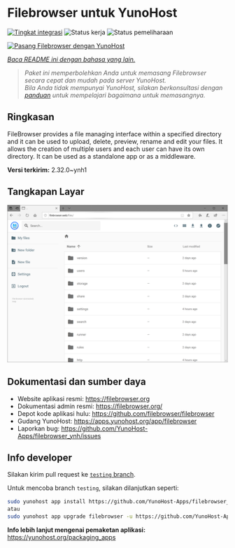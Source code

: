<!--
N.B.: README ini dibuat secara otomatis oleh <https://github.com/YunoHost/apps/tree/master/tools/readme_generator>
Ini TIDAK boleh diedit dengan tangan.
-->

# Filebrowser untuk YunoHost

[![Tingkat integrasi](https://apps.yunohost.org/badge/integration/filebrowser)](https://ci-apps.yunohost.org/ci/apps/filebrowser/)
![Status kerja](https://apps.yunohost.org/badge/state/filebrowser)
![Status pemeliharaan](https://apps.yunohost.org/badge/maintained/filebrowser)

[![Pasang Filebrowser dengan YunoHost](https://install-app.yunohost.org/install-with-yunohost.svg)](https://install-app.yunohost.org/?app=filebrowser)

*[Baca README ini dengan bahasa yang lain.](./ALL_README.md)*

> *Paket ini memperbolehkan Anda untuk memasang Filebrowser secara cepat dan mudah pada server YunoHost.*  
> *Bila Anda tidak mempunyai YunoHost, silakan berkonsultasi dengan [panduan](https://yunohost.org/install) untuk mempelajari bagaimana untuk memasangnya.*

## Ringkasan

FileBrowser provides a file managing interface within a specified directory and it can be used to upload, delete, preview, rename and edit your files. It allows the creation of multiple users and each user can have its own directory. It can be used as a standalone app or as a middleware.


**Versi terkirim:** 2.32.0~ynh1

## Tangkapan Layar

![Tangkapan Layar pada Filebrowser](./doc/screenshots/screenshot.PNG)

## Dokumentasi dan sumber daya

- Website aplikasi resmi: <https://filebrowser.org>
- Dokumentasi admin resmi: <https://filebrowser.org/>
- Depot kode aplikasi hulu: <https://github.com/filebrowser/filebrowser>
- Gudang YunoHost: <https://apps.yunohost.org/app/filebrowser>
- Laporkan bug: <https://github.com/YunoHost-Apps/filebrowser_ynh/issues>

## Info developer

Silakan kirim pull request ke [`testing` branch](https://github.com/YunoHost-Apps/filebrowser_ynh/tree/testing).

Untuk mencoba branch `testing`, silakan dilanjutkan seperti:

```bash
sudo yunohost app install https://github.com/YunoHost-Apps/filebrowser_ynh/tree/testing --debug
atau
sudo yunohost app upgrade filebrowser -u https://github.com/YunoHost-Apps/filebrowser_ynh/tree/testing --debug
```

**Info lebih lanjut mengenai pemaketan aplikasi:** <https://yunohost.org/packaging_apps>
